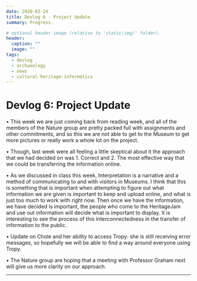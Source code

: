 ```yaml
---
date: 2020-02-24
title: Devlog 6 - Project Update
summary: Progress.

# optional header image (relative to 'static/img/' folder).
header:
  caption: ""
  image: ""
tags:
  - devlog
  - archaeology
  - news
  - cultural-heritage-informatics
---
```


# Devlog 6: Project Update

•	This week we are just coming back from reading week, and all of the members of the Nature group are pretty packed full with assignments and other commitments, and so this we are not able to get to the Museum to get more pictures or really work a whole lot on the project.  

•	Though, last week were all feeling a little skeptical about it the approach that we had decided on was 1. Correct and 2. The most effective way that we could be transferring the information online. 

•	As we discussed in class this week, Interpretation is a narrative and a method of communicating to and with visitors in Museums. I think that this is something that is important when attempting to figure out what information we are given is important to keep and upload online, and what is just too much to work with right now. Then once we have the information, we have decided is important, the people who come to the HeritageJam and use out information will decide what is important to display. It is interesting to see the process of this interconnectedness in the transfer of information to the public.

•	Update on Chole and her ability to access Tropy: she is still receiving error messages, so hopefully we will be able to find a way around everyone using Tropy.

•	The Nature group are hoping that a meeting with Professor Graham next will give us more clarity on our approach.



---

